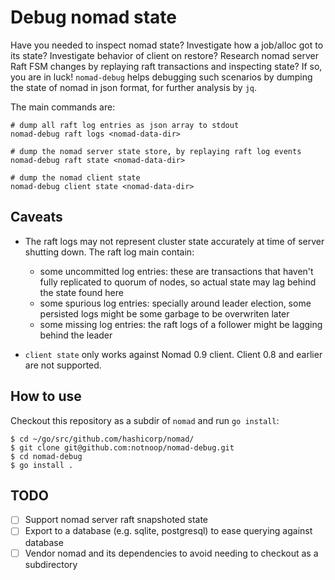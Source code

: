 # Debug nomad state

Have you needed to inspect nomad state?  Investigate how a job/alloc got to its state?  Investigate behavior of client on restore?  Research nomad server Raft FSM changes by replaying raft transactions and inspecting state?  If so, you are in luck!  `nomad-debug` helps debugging such scenarios by dumping the state of nomad in json format, for further analysis by `jq`.

The main commands are:

```
# dump all raft log entries as json array to stdout
nomad-debug raft logs <nomad-data-dir>

# dump the nomad server state store, by replaying raft log events
nomad-debug raft state <nomad-data-dir>

# dump the nomad client state
nomad-debug client state <nomad-data-dir>
```

## Caveats

* The raft logs may not represent cluster state accurately at time of server shutting down.  The raft log main contain:
  * some uncommitted log entries: these are transactions that haven't fully replicated to quorum of nodes, so actual state may lag behind the state found here
  * some spurious log entries: specially around leader election, some persisted logs might be some garbage to be overwriten later
  * some missing log entries: the raft logs of a follower might be lagging behind the leader

* `client state` only works against Nomad 0.9 client.  Client 0.8 and earlier are not supported.

## How to use

Checkout this repository as a subdir of `nomad` and run `go install`:

```
$ cd ~/go/src/github.com/hashicorp/nomad/
$ git clone git@github.com:notnoop/nomad-debug.git
$ cd nomad-debug
$ go install .
```

## TODO

* [ ] Support nomad server raft snapshoted state
* [ ] Export to a database (e.g. sqlite, postgresql) to ease querying against database
* [ ] Vendor nomad and its dependencies to avoid needing to checkout as a subdirectory
